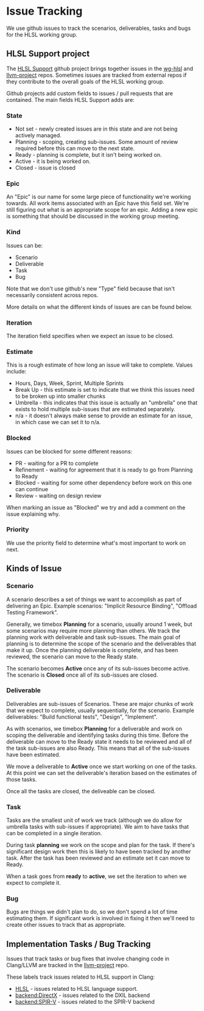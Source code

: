 <!-- {% raw %} -->

# Issue Tracking

We use github issues to track the scenarios, deliverables, tasks and bugs for
the HLSL working group.

## HLSL Support project

The [HLSL Support](https://github.com/orgs/llvm/projects/4) github project
brings together issues in the [wg-hlsl](https://github.com/llvm/wg-hlsl) and
[llvm-project](https://github.com/llvm/llvm-project) repos. Sometimes issues are
tracked from external repos if they contribute to the overall goals of the HLSL
working group.

Github projects add custom fields to issues / pull requests that are contained.
The main fields HLSL Support adds are:

### State

* Not set - newly created issues are in this state and are not being actively
  managed.
* Planning - scoping, creating sub-issues. Some amount of review required
  before this can move to the next state.
* Ready - planning is complete, but it isn't being worked on.
* Active - it is being worked on.
* Closed - issue is closed

### Epic

An "Epic" is our name for some large piece of functionality we're working
towards.  All work items associated with an Epic have this field set. We're
still figuring out what is an appropriate scope for an epic. Adding a new epic
is something that should be discussed in the working group meeting.

### Kind

Issues can be:
* Scenario
* Deliverable
* Task
* Bug

Note that we don't use github's new "Type" field because that isn't necessarily
consistent across repos.

More details on what the different kinds of issues are can be found below.

### Iteration

The iteration field specifies when we expect an issue to be closed. 

### Estimate

This is a rough estimate of how long an issue will take to complete.  Values
include:

* Hours, Days, Week, Sprint, Multiple Sprints
* Break Up - this estimate is set to indicate that we think this issues need to
  be broken up into smaller chunks
* Umbrella - this indicates that this issue is actually an "umbrella" one that
  exists to hold multiple sub-issues that are estimated separately.
* n/a - it doesn't always make sense to provide an estimate for an issue, in
  which case we can set it to n/a.

### Blocked

Issues can be blocked for some different reasons:

* PR - waiting for a PR to complete
* Refinement - waiting for agreement that it is ready to go from Planning to
  Ready
* Blocked - waiting for some other dependency before work on this one can
  continue
* Review - waiting on design review

When marking an issue as "Blocked" we try and add a comment on the issue
explaining why.


### Priority

We use the priority field to determine what's most important to work on next.

## Kinds of Issue

### Scenario

A scenario describes a set of things we want to accomplish as part of delivering
an Epic.  Example scenarios: "Implicit Resource Binding", "Offload Testing
Framework".

Generally, we timebox **Planning** for a scenario, usually around 1 week, but
some scenarios may require more planning than others. We track the planning work
with deliverable and task sub-issues. The main goal of planning is to determine
the scope of the scenario and the deliverables that make it up.  Once the
planning deliverable is complete, and has been reviewed, the scenario can move
to the Ready state.

The scenario becomes **Active** once any of its sub-issues become active.  The
scenario is **Closed** once all of its sub-issues are closed.

### Deliverable

Deliverables are sub-issues of Scenarios.  These are major chunks of work that
we expect to complete, usually sequentially, for the scenario.  Example
deliverables: "Build functional tests", "Design", "Implement".

As with scenarios, we timebox **Planning** for a deliverable and work on scoping
the deliverable and identifying tasks during this time. Before the deliverable
can move to the Ready state it needs to be reviewed and all of the task
sub-issues are also Ready. This means that all of the sub-issues have been
estimated.

We move a deliverable to **Active** once we start working on one of the tasks.
At this point we can set the deliverable's iteration based on the estimates of
those tasks.

Once all the tasks are closed, the deliveable can be closed.

### Task

Tasks are the smallest unit of work we track (although we do allow for umbrella
tasks with sub-issues if appropriate). We aim to have tasks that can be
completed in a single iteration.

During task **planning** we work on the scope and plan for the task. If there's
significant design work then this is likely to have been tracked by another
task. After the task has been reviewed and an estimate set it can move to Ready.

When a task goes from **ready** to **active**, we set the iteration to when we
expect to complete it.

### Bug

Bugs are things we didn't plan to do, so we don't spend a lot of time estimating
them. If significant work is involved in fixing it then we'll need to create
other issues to track that as appropriate.


## Implementation Tasks / Bug Tracking

Issues that track tasks or bug fixes that involve changing code in Clang/LLVM
are tracked in the [llvm-project](https://github.com/llvm/llvm-project/issues)
repo.

These labels track issues related to HLSL support in Clang:

* [HLSL][1] - issues related to HLSL language support.
* [backend:DirectX][2] - issues related to the DXIL backend
* [backend:SPIR-V][3] - issues related to the SPIR-V backend

[1]: https://github.com/llvm/llvm-project/issues?q=is%3Aopen+is%3Aissue+label%3AHLSL
[2]: https://github.com/llvm/llvm-project/issues?q=is%3Aopen+is%3Aissue+label%3Abackend%3ADirectX
[3]: https://github.com/llvm/llvm-project/issues?q=is%3Aopen+is%3Aissue+label%3Abackend%3ASPIR-V

<!-- {% endraw %} -->
